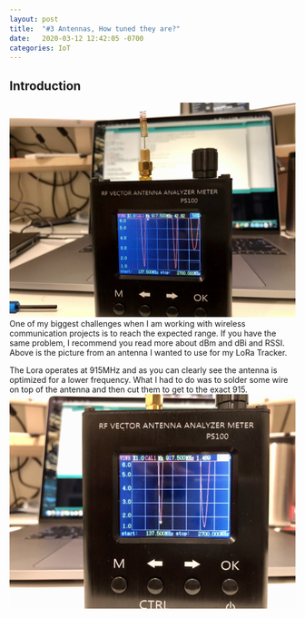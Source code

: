 ```yaml
---
layout: post
title:  "#3 Antennas, How tuned they are?"
date:   2020-03-12 12:42:05 -0700
categories: IoT
---
```


## Introduction

![Before Tuning](/assets/img/3before.jpg)
One of my biggest challenges when I am working with wireless communication projects is to reach the expected range. If you have the same problem, I recommend you read more about dBm and dBi and RSSI. Above is the picture from an antenna I wanted to use for my LoRa Tracker. 

The Lora operates at 915MHz and as you can clearly see the antenna is optimized for a lower frequency. What I had to do was to solder some wire on top of the antenna and then cut them to get to the exact 915.
![After Tuning](/assets/img/3after.jpg)